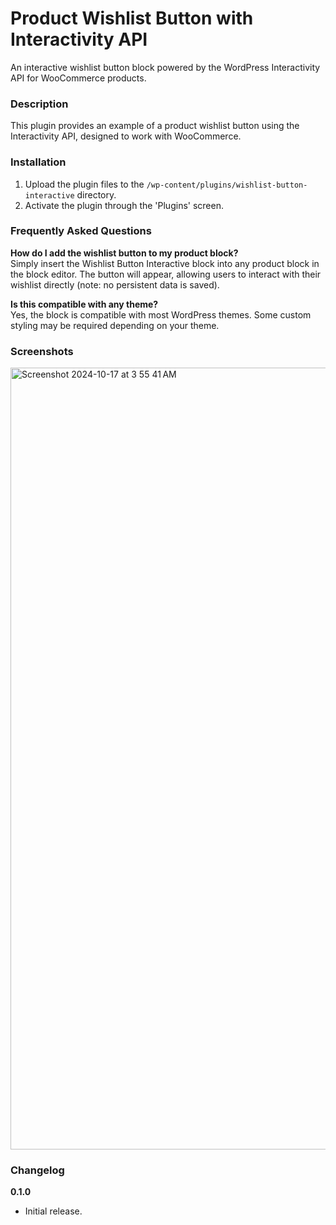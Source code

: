 Product Wishlist Button with Interactivity API
===========================

An interactive wishlist button block powered by the WordPress Interactivity API for WooCommerce products.

### Description

This plugin provides an example of a product wishlist button using the Interactivity API, designed to work with WooCommerce.

### Installation

1. Upload the plugin files to the `/wp-content/plugins/wishlist-button-interactive` directory.
2. Activate the plugin through the 'Plugins' screen.

### Frequently Asked Questions

**How do I add the wishlist button to my product block?**  
Simply insert the Wishlist Button Interactive block into any product block in the block editor. The button will appear, allowing users to interact with their wishlist directly (note: no persistent data is saved).

**Is this compatible with any theme?**  
Yes, the block is compatible with most WordPress themes. Some custom styling may be required depending on your theme.

### Screenshots

<img width="1251" alt="Screenshot 2024-10-17 at 3 55 41 AM" src="https://github.com/user-attachments/assets/8f81d3dc-c8d6-4608-bbb5-555abf229678">

### Changelog

**0.1.0**  
* Initial release.
